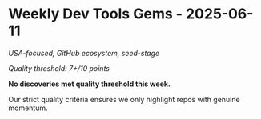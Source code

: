 # Weekly Dev Tools Gems - 2025-06-11
*USA-focused, GitHub ecosystem, seed-stage*

*Quality threshold: 7+/10 points*

**No discoveries met quality threshold this week.**

Our strict quality criteria ensures we only highlight repos with genuine momentum.